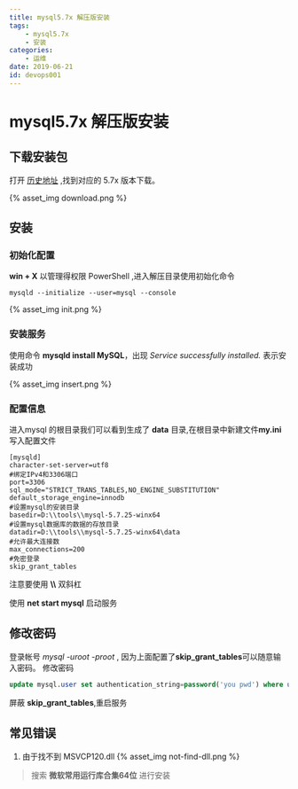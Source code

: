 ```yaml
---
title: mysql5.7x 解压版安装
tags: 
    - mysql5.7x 
    - 安装
categories:
    - 运维
date: 2019-06-21
id: devops001
---
```


# mysql5.7x 解压版安装

## 下载安装包

打开 [历史地址](https://downloads.mysql.com/archives/community/) ,找到对应的 5.7x 版本下载。

{% asset_img download.png %}

## 安装

### 初始化配置
**win + X** 以管理得权限 PowerShell ,进入解压目录使用初始化命令
```shell
mysqld --initialize --user=mysql --console
```
{% asset_img init.png %}

### 安装服务
使用命令 **mysqld install MySQL**，出现 *Service successfully installed.* 表示安装成功

{% asset_img insert.png %}

### 配置信息
进入mysql 的根目录我们可以看到生成了 **data** 目录,在根目录中新建文件**my.ini**
写入配置文件
```config
[mysqld]
character-set-server=utf8
#绑定IPv4和3306端口
port=3306
sql_mode="STRICT_TRANS_TABLES,NO_ENGINE_SUBSTITUTION"
default_storage_engine=innodb
#设置mysql的安装目录
basedir=D:\\tools\\mysql-5.7.25-winx64
#设置mysql数据库的数据的存放目录
datadir=D:\\tools\\mysql-5.7.25-winx64\data
#允许最大连接数
max_connections=200
#免密登录
skip_grant_tables
```
注意要使用 **\\\\** 双斜杠

使用 **net start mysql** 启动服务

## 修改密码
登录帐号 *mysql -uroot -proot* , 因为上面配置了**skip_grant_tables**可以随意输入密码。
修改密码
```sql
update mysql.user set authentication_string=password('you pwd') where user='root' and Host = 'localhost';
```
屏蔽 **skip_grant_tables**,重启服务

## 常见错误
1. 由于找不到 MSVCP120.dll
{% asset_img not-find-dll.png %}
> 搜索 **微软常用运行库合集64位**  进行安装
